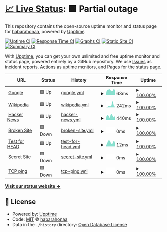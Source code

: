 # [📈 Live Status](https://habarahonaa.github.io/alex-monitoring): <!--live status--> **🟧 Partial outage**

This repository contains the open-source uptime monitor and status page for [habarahonaa](https://habarahonaa.github.io/alex-monitoring), powered by [Upptime](https://github.com/upptime/upptime).

[![Uptime CI](https://github.com/habarahonaa/alex-monitoring/workflows/Uptime%20CI/badge.svg)](https://github.com/upptime/upptime/actions?query=workflow%3A%22Uptime+CI%22)
[![Response Time CI](https://github.com/habarahonaa/alex-monitoring/workflows/Response%20Time%20CI/badge.svg)](https://github.com/upptime/upptime/actions?query=workflow%3A%22Response+Time+CI%22)
[![Graphs CI](https://github.com/habarahonaa/alex-monitoring/workflows/Graphs%20CI/badge.svg)](https://github.com/upptime/upptime/actions?query=workflow%3A%22Graphs+CI%22)
[![Static Site CI](https://github.com/habarahonaa/alex-monitoring/workflows/Static%20Site%20CI/badge.svg)](https://github.com/upptime/upptime/actions?query=workflow%3A%22Static+Site+CI%22)
[![Summary CI](https://github.com/habarahonaa/alex-monitoring/workflows/Summary%20CI/badge.svg)](https://github.com/upptime/upptime/actions?query=workflow%3A%22Summary+CI%22)

With [Upptime](https://upptime.js.org), you can get your own unlimited and free uptime monitor and status page, powered entirely by a GitHub repository. We use [Issues](https://github.com/habarahonaa/alex-monitoring/issues) as incident reports, [Actions](https://github.com/habarahonaa/alex-monitoring/actions) as uptime monitors, and [Pages](https://habarahonaa.github.io/alex-monitoring) for the status page.

<!--start: status pages-->
<!-- This summary is generated by Upptime (https://github.com/upptime/upptime) -->
<!-- Do not edit this manually, your changes will be overwritten -->
<!-- prettier-ignore -->
| URL | Status | History | Response Time | Uptime |
| --- | ------ | ------- | ------------- | ------ |
| <img alt="" src="https://favicons.githubusercontent.com/www.google.com" height="13"> [Google](https://www.google.com) | 🟩 Up | [google.yml](https://github.com/habarahonaa/alex-monitoring/commits/HEAD/history/google.yml) | <details><summary><img alt="Response time graph" src="./graphs/google/response-time-week.png" height="20"> 63ms</summary><br><a href="https://habarahonaa.github.io/alex-monitoring/history/google"><img alt="Response time 77" src="https://img.shields.io/endpoint?url=https%3A%2F%2Fraw.githubusercontent.com%2Fhabarahonaa%2Falex-monitoring%2FHEAD%2Fapi%2Fgoogle%2Fresponse-time.json"></a><br><a href="https://habarahonaa.github.io/alex-monitoring/history/google"><img alt="24-hour response time 55" src="https://img.shields.io/endpoint?url=https%3A%2F%2Fraw.githubusercontent.com%2Fhabarahonaa%2Falex-monitoring%2FHEAD%2Fapi%2Fgoogle%2Fresponse-time-day.json"></a><br><a href="https://habarahonaa.github.io/alex-monitoring/history/google"><img alt="7-day response time 63" src="https://img.shields.io/endpoint?url=https%3A%2F%2Fraw.githubusercontent.com%2Fhabarahonaa%2Falex-monitoring%2FHEAD%2Fapi%2Fgoogle%2Fresponse-time-week.json"></a><br><a href="https://habarahonaa.github.io/alex-monitoring/history/google"><img alt="30-day response time 77" src="https://img.shields.io/endpoint?url=https%3A%2F%2Fraw.githubusercontent.com%2Fhabarahonaa%2Falex-monitoring%2FHEAD%2Fapi%2Fgoogle%2Fresponse-time-month.json"></a><br><a href="https://habarahonaa.github.io/alex-monitoring/history/google"><img alt="1-year response time 77" src="https://img.shields.io/endpoint?url=https%3A%2F%2Fraw.githubusercontent.com%2Fhabarahonaa%2Falex-monitoring%2FHEAD%2Fapi%2Fgoogle%2Fresponse-time-year.json"></a></details> | <details><summary><a href="https://habarahonaa.github.io/alex-monitoring/history/google">100.00%</a></summary><a href="https://habarahonaa.github.io/alex-monitoring/history/google"><img alt="All-time uptime 100.00%" src="https://img.shields.io/endpoint?url=https%3A%2F%2Fraw.githubusercontent.com%2Fhabarahonaa%2Falex-monitoring%2FHEAD%2Fapi%2Fgoogle%2Fuptime.json"></a><br><a href="https://habarahonaa.github.io/alex-monitoring/history/google"><img alt="24-hour uptime 100.00%" src="https://img.shields.io/endpoint?url=https%3A%2F%2Fraw.githubusercontent.com%2Fhabarahonaa%2Falex-monitoring%2FHEAD%2Fapi%2Fgoogle%2Fuptime-day.json"></a><br><a href="https://habarahonaa.github.io/alex-monitoring/history/google"><img alt="7-day uptime 100.00%" src="https://img.shields.io/endpoint?url=https%3A%2F%2Fraw.githubusercontent.com%2Fhabarahonaa%2Falex-monitoring%2FHEAD%2Fapi%2Fgoogle%2Fuptime-week.json"></a><br><a href="https://habarahonaa.github.io/alex-monitoring/history/google"><img alt="30-day uptime 100.00%" src="https://img.shields.io/endpoint?url=https%3A%2F%2Fraw.githubusercontent.com%2Fhabarahonaa%2Falex-monitoring%2FHEAD%2Fapi%2Fgoogle%2Fuptime-month.json"></a><br><a href="https://habarahonaa.github.io/alex-monitoring/history/google"><img alt="1-year uptime 100.00%" src="https://img.shields.io/endpoint?url=https%3A%2F%2Fraw.githubusercontent.com%2Fhabarahonaa%2Falex-monitoring%2FHEAD%2Fapi%2Fgoogle%2Fuptime-year.json"></a></details>
| <img alt="" src="https://favicons.githubusercontent.com/en.wikipedia.org" height="13"> [Wikipedia](https://en.wikipedia.org) | 🟩 Up | [wikipedia.yml](https://github.com/habarahonaa/alex-monitoring/commits/HEAD/history/wikipedia.yml) | <details><summary><img alt="Response time graph" src="./graphs/wikipedia/response-time-week.png" height="20"> 242ms</summary><br><a href="https://habarahonaa.github.io/alex-monitoring/history/wikipedia"><img alt="Response time 179" src="https://img.shields.io/endpoint?url=https%3A%2F%2Fraw.githubusercontent.com%2Fhabarahonaa%2Falex-monitoring%2FHEAD%2Fapi%2Fwikipedia%2Fresponse-time.json"></a><br><a href="https://habarahonaa.github.io/alex-monitoring/history/wikipedia"><img alt="24-hour response time 61" src="https://img.shields.io/endpoint?url=https%3A%2F%2Fraw.githubusercontent.com%2Fhabarahonaa%2Falex-monitoring%2FHEAD%2Fapi%2Fwikipedia%2Fresponse-time-day.json"></a><br><a href="https://habarahonaa.github.io/alex-monitoring/history/wikipedia"><img alt="7-day response time 242" src="https://img.shields.io/endpoint?url=https%3A%2F%2Fraw.githubusercontent.com%2Fhabarahonaa%2Falex-monitoring%2FHEAD%2Fapi%2Fwikipedia%2Fresponse-time-week.json"></a><br><a href="https://habarahonaa.github.io/alex-monitoring/history/wikipedia"><img alt="30-day response time 195" src="https://img.shields.io/endpoint?url=https%3A%2F%2Fraw.githubusercontent.com%2Fhabarahonaa%2Falex-monitoring%2FHEAD%2Fapi%2Fwikipedia%2Fresponse-time-month.json"></a><br><a href="https://habarahonaa.github.io/alex-monitoring/history/wikipedia"><img alt="1-year response time 179" src="https://img.shields.io/endpoint?url=https%3A%2F%2Fraw.githubusercontent.com%2Fhabarahonaa%2Falex-monitoring%2FHEAD%2Fapi%2Fwikipedia%2Fresponse-time-year.json"></a></details> | <details><summary><a href="https://habarahonaa.github.io/alex-monitoring/history/wikipedia">100.00%</a></summary><a href="https://habarahonaa.github.io/alex-monitoring/history/wikipedia"><img alt="All-time uptime 100.00%" src="https://img.shields.io/endpoint?url=https%3A%2F%2Fraw.githubusercontent.com%2Fhabarahonaa%2Falex-monitoring%2FHEAD%2Fapi%2Fwikipedia%2Fuptime.json"></a><br><a href="https://habarahonaa.github.io/alex-monitoring/history/wikipedia"><img alt="24-hour uptime 100.00%" src="https://img.shields.io/endpoint?url=https%3A%2F%2Fraw.githubusercontent.com%2Fhabarahonaa%2Falex-monitoring%2FHEAD%2Fapi%2Fwikipedia%2Fuptime-day.json"></a><br><a href="https://habarahonaa.github.io/alex-monitoring/history/wikipedia"><img alt="7-day uptime 100.00%" src="https://img.shields.io/endpoint?url=https%3A%2F%2Fraw.githubusercontent.com%2Fhabarahonaa%2Falex-monitoring%2FHEAD%2Fapi%2Fwikipedia%2Fuptime-week.json"></a><br><a href="https://habarahonaa.github.io/alex-monitoring/history/wikipedia"><img alt="30-day uptime 100.00%" src="https://img.shields.io/endpoint?url=https%3A%2F%2Fraw.githubusercontent.com%2Fhabarahonaa%2Falex-monitoring%2FHEAD%2Fapi%2Fwikipedia%2Fuptime-month.json"></a><br><a href="https://habarahonaa.github.io/alex-monitoring/history/wikipedia"><img alt="1-year uptime 100.00%" src="https://img.shields.io/endpoint?url=https%3A%2F%2Fraw.githubusercontent.com%2Fhabarahonaa%2Falex-monitoring%2FHEAD%2Fapi%2Fwikipedia%2Fuptime-year.json"></a></details>
| <img alt="" src="https://favicons.githubusercontent.com/news.ycombinator.com" height="13"> [Hacker News](https://news.ycombinator.com) | 🟩 Up | [hacker-news.yml](https://github.com/habarahonaa/alex-monitoring/commits/HEAD/history/hacker-news.yml) | <details><summary><img alt="Response time graph" src="./graphs/hacker-news/response-time-week.png" height="20"> 440ms</summary><br><a href="https://habarahonaa.github.io/alex-monitoring/history/hacker-news"><img alt="Response time 385" src="https://img.shields.io/endpoint?url=https%3A%2F%2Fraw.githubusercontent.com%2Fhabarahonaa%2Falex-monitoring%2FHEAD%2Fapi%2Fhacker-news%2Fresponse-time.json"></a><br><a href="https://habarahonaa.github.io/alex-monitoring/history/hacker-news"><img alt="24-hour response time 503" src="https://img.shields.io/endpoint?url=https%3A%2F%2Fraw.githubusercontent.com%2Fhabarahonaa%2Falex-monitoring%2FHEAD%2Fapi%2Fhacker-news%2Fresponse-time-day.json"></a><br><a href="https://habarahonaa.github.io/alex-monitoring/history/hacker-news"><img alt="7-day response time 440" src="https://img.shields.io/endpoint?url=https%3A%2F%2Fraw.githubusercontent.com%2Fhabarahonaa%2Falex-monitoring%2FHEAD%2Fapi%2Fhacker-news%2Fresponse-time-week.json"></a><br><a href="https://habarahonaa.github.io/alex-monitoring/history/hacker-news"><img alt="30-day response time 353" src="https://img.shields.io/endpoint?url=https%3A%2F%2Fraw.githubusercontent.com%2Fhabarahonaa%2Falex-monitoring%2FHEAD%2Fapi%2Fhacker-news%2Fresponse-time-month.json"></a><br><a href="https://habarahonaa.github.io/alex-monitoring/history/hacker-news"><img alt="1-year response time 385" src="https://img.shields.io/endpoint?url=https%3A%2F%2Fraw.githubusercontent.com%2Fhabarahonaa%2Falex-monitoring%2FHEAD%2Fapi%2Fhacker-news%2Fresponse-time-year.json"></a></details> | <details><summary><a href="https://habarahonaa.github.io/alex-monitoring/history/hacker-news">100.00%</a></summary><a href="https://habarahonaa.github.io/alex-monitoring/history/hacker-news"><img alt="All-time uptime 100.00%" src="https://img.shields.io/endpoint?url=https%3A%2F%2Fraw.githubusercontent.com%2Fhabarahonaa%2Falex-monitoring%2FHEAD%2Fapi%2Fhacker-news%2Fuptime.json"></a><br><a href="https://habarahonaa.github.io/alex-monitoring/history/hacker-news"><img alt="24-hour uptime 100.00%" src="https://img.shields.io/endpoint?url=https%3A%2F%2Fraw.githubusercontent.com%2Fhabarahonaa%2Falex-monitoring%2FHEAD%2Fapi%2Fhacker-news%2Fuptime-day.json"></a><br><a href="https://habarahonaa.github.io/alex-monitoring/history/hacker-news"><img alt="7-day uptime 100.00%" src="https://img.shields.io/endpoint?url=https%3A%2F%2Fraw.githubusercontent.com%2Fhabarahonaa%2Falex-monitoring%2FHEAD%2Fapi%2Fhacker-news%2Fuptime-week.json"></a><br><a href="https://habarahonaa.github.io/alex-monitoring/history/hacker-news"><img alt="30-day uptime 100.00%" src="https://img.shields.io/endpoint?url=https%3A%2F%2Fraw.githubusercontent.com%2Fhabarahonaa%2Falex-monitoring%2FHEAD%2Fapi%2Fhacker-news%2Fuptime-month.json"></a><br><a href="https://habarahonaa.github.io/alex-monitoring/history/hacker-news"><img alt="1-year uptime 100.00%" src="https://img.shields.io/endpoint?url=https%3A%2F%2Fraw.githubusercontent.com%2Fhabarahonaa%2Falex-monitoring%2FHEAD%2Fapi%2Fhacker-news%2Fuptime-year.json"></a></details>
| <img alt="" src="https://favicons.githubusercontent.com/thissitedoesnotexist.com" height="13"> [Broken Site](https://thissitedoesnotexist.com) | 🟥 Down | [broken-site.yml](https://github.com/habarahonaa/alex-monitoring/commits/HEAD/history/broken-site.yml) | <details><summary><img alt="Response time graph" src="./graphs/broken-site/response-time-week.png" height="20"> 0ms</summary><br><a href="https://habarahonaa.github.io/alex-monitoring/history/broken-site"><img alt="Response time 0" src="https://img.shields.io/endpoint?url=https%3A%2F%2Fraw.githubusercontent.com%2Fhabarahonaa%2Falex-monitoring%2FHEAD%2Fapi%2Fbroken-site%2Fresponse-time.json"></a><br><a href="https://habarahonaa.github.io/alex-monitoring/history/broken-site"><img alt="24-hour response time 0" src="https://img.shields.io/endpoint?url=https%3A%2F%2Fraw.githubusercontent.com%2Fhabarahonaa%2Falex-monitoring%2FHEAD%2Fapi%2Fbroken-site%2Fresponse-time-day.json"></a><br><a href="https://habarahonaa.github.io/alex-monitoring/history/broken-site"><img alt="7-day response time 0" src="https://img.shields.io/endpoint?url=https%3A%2F%2Fraw.githubusercontent.com%2Fhabarahonaa%2Falex-monitoring%2FHEAD%2Fapi%2Fbroken-site%2Fresponse-time-week.json"></a><br><a href="https://habarahonaa.github.io/alex-monitoring/history/broken-site"><img alt="30-day response time 0" src="https://img.shields.io/endpoint?url=https%3A%2F%2Fraw.githubusercontent.com%2Fhabarahonaa%2Falex-monitoring%2FHEAD%2Fapi%2Fbroken-site%2Fresponse-time-month.json"></a><br><a href="https://habarahonaa.github.io/alex-monitoring/history/broken-site"><img alt="1-year response time 0" src="https://img.shields.io/endpoint?url=https%3A%2F%2Fraw.githubusercontent.com%2Fhabarahonaa%2Falex-monitoring%2FHEAD%2Fapi%2Fbroken-site%2Fresponse-time-year.json"></a></details> | <details><summary><a href="https://habarahonaa.github.io/alex-monitoring/history/broken-site">100.00%</a></summary><a href="https://habarahonaa.github.io/alex-monitoring/history/broken-site"><img alt="All-time uptime 100.00%" src="https://img.shields.io/endpoint?url=https%3A%2F%2Fraw.githubusercontent.com%2Fhabarahonaa%2Falex-monitoring%2FHEAD%2Fapi%2Fbroken-site%2Fuptime.json"></a><br><a href="https://habarahonaa.github.io/alex-monitoring/history/broken-site"><img alt="24-hour uptime 100.00%" src="https://img.shields.io/endpoint?url=https%3A%2F%2Fraw.githubusercontent.com%2Fhabarahonaa%2Falex-monitoring%2FHEAD%2Fapi%2Fbroken-site%2Fuptime-day.json"></a><br><a href="https://habarahonaa.github.io/alex-monitoring/history/broken-site"><img alt="7-day uptime 100.00%" src="https://img.shields.io/endpoint?url=https%3A%2F%2Fraw.githubusercontent.com%2Fhabarahonaa%2Falex-monitoring%2FHEAD%2Fapi%2Fbroken-site%2Fuptime-week.json"></a><br><a href="https://habarahonaa.github.io/alex-monitoring/history/broken-site"><img alt="30-day uptime 100.00%" src="https://img.shields.io/endpoint?url=https%3A%2F%2Fraw.githubusercontent.com%2Fhabarahonaa%2Falex-monitoring%2FHEAD%2Fapi%2Fbroken-site%2Fuptime-month.json"></a><br><a href="https://habarahonaa.github.io/alex-monitoring/history/broken-site"><img alt="1-year uptime 100.00%" src="https://img.shields.io/endpoint?url=https%3A%2F%2Fraw.githubusercontent.com%2Fhabarahonaa%2Falex-monitoring%2FHEAD%2Fapi%2Fbroken-site%2Fuptime-year.json"></a></details>
| <img alt="" src="https://favicons.githubusercontent.com/www.google.com" height="13"> [Test for HEAD](https://www.google.com) | 🟩 Up | [test-for-head.yml](https://github.com/habarahonaa/alex-monitoring/commits/HEAD/history/test-for-head.yml) | <details><summary><img alt="Response time graph" src="./graphs/test-for-head/response-time-week.png" height="20"> 12ms</summary><br><a href="https://habarahonaa.github.io/alex-monitoring/history/test-for-head"><img alt="Response time 16" src="https://img.shields.io/endpoint?url=https%3A%2F%2Fraw.githubusercontent.com%2Fhabarahonaa%2Falex-monitoring%2FHEAD%2Fapi%2Ftest-for-head%2Fresponse-time.json"></a><br><a href="https://habarahonaa.github.io/alex-monitoring/history/test-for-head"><img alt="24-hour response time 8" src="https://img.shields.io/endpoint?url=https%3A%2F%2Fraw.githubusercontent.com%2Fhabarahonaa%2Falex-monitoring%2FHEAD%2Fapi%2Ftest-for-head%2Fresponse-time-day.json"></a><br><a href="https://habarahonaa.github.io/alex-monitoring/history/test-for-head"><img alt="7-day response time 12" src="https://img.shields.io/endpoint?url=https%3A%2F%2Fraw.githubusercontent.com%2Fhabarahonaa%2Falex-monitoring%2FHEAD%2Fapi%2Ftest-for-head%2Fresponse-time-week.json"></a><br><a href="https://habarahonaa.github.io/alex-monitoring/history/test-for-head"><img alt="30-day response time 17" src="https://img.shields.io/endpoint?url=https%3A%2F%2Fraw.githubusercontent.com%2Fhabarahonaa%2Falex-monitoring%2FHEAD%2Fapi%2Ftest-for-head%2Fresponse-time-month.json"></a><br><a href="https://habarahonaa.github.io/alex-monitoring/history/test-for-head"><img alt="1-year response time 16" src="https://img.shields.io/endpoint?url=https%3A%2F%2Fraw.githubusercontent.com%2Fhabarahonaa%2Falex-monitoring%2FHEAD%2Fapi%2Ftest-for-head%2Fresponse-time-year.json"></a></details> | <details><summary><a href="https://habarahonaa.github.io/alex-monitoring/history/test-for-head">100.00%</a></summary><a href="https://habarahonaa.github.io/alex-monitoring/history/test-for-head"><img alt="All-time uptime 100.00%" src="https://img.shields.io/endpoint?url=https%3A%2F%2Fraw.githubusercontent.com%2Fhabarahonaa%2Falex-monitoring%2FHEAD%2Fapi%2Ftest-for-head%2Fuptime.json"></a><br><a href="https://habarahonaa.github.io/alex-monitoring/history/test-for-head"><img alt="24-hour uptime 100.00%" src="https://img.shields.io/endpoint?url=https%3A%2F%2Fraw.githubusercontent.com%2Fhabarahonaa%2Falex-monitoring%2FHEAD%2Fapi%2Ftest-for-head%2Fuptime-day.json"></a><br><a href="https://habarahonaa.github.io/alex-monitoring/history/test-for-head"><img alt="7-day uptime 100.00%" src="https://img.shields.io/endpoint?url=https%3A%2F%2Fraw.githubusercontent.com%2Fhabarahonaa%2Falex-monitoring%2FHEAD%2Fapi%2Ftest-for-head%2Fuptime-week.json"></a><br><a href="https://habarahonaa.github.io/alex-monitoring/history/test-for-head"><img alt="30-day uptime 100.00%" src="https://img.shields.io/endpoint?url=https%3A%2F%2Fraw.githubusercontent.com%2Fhabarahonaa%2Falex-monitoring%2FHEAD%2Fapi%2Ftest-for-head%2Fuptime-month.json"></a><br><a href="https://habarahonaa.github.io/alex-monitoring/history/test-for-head"><img alt="1-year uptime 100.00%" src="https://img.shields.io/endpoint?url=https%3A%2F%2Fraw.githubusercontent.com%2Fhabarahonaa%2Falex-monitoring%2FHEAD%2Fapi%2Ftest-for-head%2Fuptime-year.json"></a></details>
| <img alt="" src="https://favicons.githubusercontent.com/null" height="13"> Secret Site | 🟥 Down | [secret-site.yml](https://github.com/habarahonaa/alex-monitoring/commits/HEAD/history/secret-site.yml) | <details><summary><img alt="Response time graph" src="./graphs/secret-site/response-time-week.png" height="20"> 0ms</summary><br><a href="https://habarahonaa.github.io/alex-monitoring/history/secret-site"><img alt="Response time 0" src="https://img.shields.io/endpoint?url=https%3A%2F%2Fraw.githubusercontent.com%2Fhabarahonaa%2Falex-monitoring%2FHEAD%2Fapi%2Fsecret-site%2Fresponse-time.json"></a><br><a href="https://habarahonaa.github.io/alex-monitoring/history/secret-site"><img alt="24-hour response time 0" src="https://img.shields.io/endpoint?url=https%3A%2F%2Fraw.githubusercontent.com%2Fhabarahonaa%2Falex-monitoring%2FHEAD%2Fapi%2Fsecret-site%2Fresponse-time-day.json"></a><br><a href="https://habarahonaa.github.io/alex-monitoring/history/secret-site"><img alt="7-day response time 0" src="https://img.shields.io/endpoint?url=https%3A%2F%2Fraw.githubusercontent.com%2Fhabarahonaa%2Falex-monitoring%2FHEAD%2Fapi%2Fsecret-site%2Fresponse-time-week.json"></a><br><a href="https://habarahonaa.github.io/alex-monitoring/history/secret-site"><img alt="30-day response time 0" src="https://img.shields.io/endpoint?url=https%3A%2F%2Fraw.githubusercontent.com%2Fhabarahonaa%2Falex-monitoring%2FHEAD%2Fapi%2Fsecret-site%2Fresponse-time-month.json"></a><br><a href="https://habarahonaa.github.io/alex-monitoring/history/secret-site"><img alt="1-year response time 0" src="https://img.shields.io/endpoint?url=https%3A%2F%2Fraw.githubusercontent.com%2Fhabarahonaa%2Falex-monitoring%2FHEAD%2Fapi%2Fsecret-site%2Fresponse-time-year.json"></a></details> | <details><summary><a href="https://habarahonaa.github.io/alex-monitoring/history/secret-site">100.00%</a></summary><a href="https://habarahonaa.github.io/alex-monitoring/history/secret-site"><img alt="All-time uptime 100.00%" src="https://img.shields.io/endpoint?url=https%3A%2F%2Fraw.githubusercontent.com%2Fhabarahonaa%2Falex-monitoring%2FHEAD%2Fapi%2Fsecret-site%2Fuptime.json"></a><br><a href="https://habarahonaa.github.io/alex-monitoring/history/secret-site"><img alt="24-hour uptime 100.00%" src="https://img.shields.io/endpoint?url=https%3A%2F%2Fraw.githubusercontent.com%2Fhabarahonaa%2Falex-monitoring%2FHEAD%2Fapi%2Fsecret-site%2Fuptime-day.json"></a><br><a href="https://habarahonaa.github.io/alex-monitoring/history/secret-site"><img alt="7-day uptime 100.00%" src="https://img.shields.io/endpoint?url=https%3A%2F%2Fraw.githubusercontent.com%2Fhabarahonaa%2Falex-monitoring%2FHEAD%2Fapi%2Fsecret-site%2Fuptime-week.json"></a><br><a href="https://habarahonaa.github.io/alex-monitoring/history/secret-site"><img alt="30-day uptime 100.00%" src="https://img.shields.io/endpoint?url=https%3A%2F%2Fraw.githubusercontent.com%2Fhabarahonaa%2Falex-monitoring%2FHEAD%2Fapi%2Fsecret-site%2Fuptime-month.json"></a><br><a href="https://habarahonaa.github.io/alex-monitoring/history/secret-site"><img alt="1-year uptime 100.00%" src="https://img.shields.io/endpoint?url=https%3A%2F%2Fraw.githubusercontent.com%2Fhabarahonaa%2Falex-monitoring%2FHEAD%2Fapi%2Fsecret-site%2Fuptime-year.json"></a></details>
| <img alt="" src="https://favicons.githubusercontent.com/null" height="13"> [TCP ping](152.231.47.73) | 🟥 Down | [tcp-ping.yml](https://github.com/habarahonaa/alex-monitoring/commits/HEAD/history/tcp-ping.yml) | <details><summary><img alt="Response time graph" src="./graphs/tcp-ping/response-time-week.png" height="20"> 0ms</summary><br><a href="https://habarahonaa.github.io/alex-monitoring/history/tcp-ping"><img alt="Response time 0" src="https://img.shields.io/endpoint?url=https%3A%2F%2Fraw.githubusercontent.com%2Fhabarahonaa%2Falex-monitoring%2FHEAD%2Fapi%2Ftcp-ping%2Fresponse-time.json"></a><br><a href="https://habarahonaa.github.io/alex-monitoring/history/tcp-ping"><img alt="24-hour response time 0" src="https://img.shields.io/endpoint?url=https%3A%2F%2Fraw.githubusercontent.com%2Fhabarahonaa%2Falex-monitoring%2FHEAD%2Fapi%2Ftcp-ping%2Fresponse-time-day.json"></a><br><a href="https://habarahonaa.github.io/alex-monitoring/history/tcp-ping"><img alt="7-day response time 0" src="https://img.shields.io/endpoint?url=https%3A%2F%2Fraw.githubusercontent.com%2Fhabarahonaa%2Falex-monitoring%2FHEAD%2Fapi%2Ftcp-ping%2Fresponse-time-week.json"></a><br><a href="https://habarahonaa.github.io/alex-monitoring/history/tcp-ping"><img alt="30-day response time 0" src="https://img.shields.io/endpoint?url=https%3A%2F%2Fraw.githubusercontent.com%2Fhabarahonaa%2Falex-monitoring%2FHEAD%2Fapi%2Ftcp-ping%2Fresponse-time-month.json"></a><br><a href="https://habarahonaa.github.io/alex-monitoring/history/tcp-ping"><img alt="1-year response time 0" src="https://img.shields.io/endpoint?url=https%3A%2F%2Fraw.githubusercontent.com%2Fhabarahonaa%2Falex-monitoring%2FHEAD%2Fapi%2Ftcp-ping%2Fresponse-time-year.json"></a></details> | <details><summary><a href="https://habarahonaa.github.io/alex-monitoring/history/tcp-ping">100.00%</a></summary><a href="https://habarahonaa.github.io/alex-monitoring/history/tcp-ping"><img alt="All-time uptime 100.00%" src="https://img.shields.io/endpoint?url=https%3A%2F%2Fraw.githubusercontent.com%2Fhabarahonaa%2Falex-monitoring%2FHEAD%2Fapi%2Ftcp-ping%2Fuptime.json"></a><br><a href="https://habarahonaa.github.io/alex-monitoring/history/tcp-ping"><img alt="24-hour uptime 100.00%" src="https://img.shields.io/endpoint?url=https%3A%2F%2Fraw.githubusercontent.com%2Fhabarahonaa%2Falex-monitoring%2FHEAD%2Fapi%2Ftcp-ping%2Fuptime-day.json"></a><br><a href="https://habarahonaa.github.io/alex-monitoring/history/tcp-ping"><img alt="7-day uptime 100.00%" src="https://img.shields.io/endpoint?url=https%3A%2F%2Fraw.githubusercontent.com%2Fhabarahonaa%2Falex-monitoring%2FHEAD%2Fapi%2Ftcp-ping%2Fuptime-week.json"></a><br><a href="https://habarahonaa.github.io/alex-monitoring/history/tcp-ping"><img alt="30-day uptime 100.00%" src="https://img.shields.io/endpoint?url=https%3A%2F%2Fraw.githubusercontent.com%2Fhabarahonaa%2Falex-monitoring%2FHEAD%2Fapi%2Ftcp-ping%2Fuptime-month.json"></a><br><a href="https://habarahonaa.github.io/alex-monitoring/history/tcp-ping"><img alt="1-year uptime 100.00%" src="https://img.shields.io/endpoint?url=https%3A%2F%2Fraw.githubusercontent.com%2Fhabarahonaa%2Falex-monitoring%2FHEAD%2Fapi%2Ftcp-ping%2Fuptime-year.json"></a></details>

<!--end: status pages-->

[**Visit our status website →**](https://habarahonaa.github.io/alex-monitoring)

## 📄 License

- Powered by: [Upptime](https://github.com/upptime/upptime)
- Code: [MIT](./LICENSE) © [habarahonaa](https://habarahonaa.github.io/alex-monitoring)
- Data in the `./history` directory: [Open Database License](https://opendatacommons.org/licenses/odbl/1-0/)

